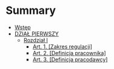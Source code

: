 # Summary

* [Wstęp](README.md)
* [DZIAŁ PIERWSZY](DZIAL_PIERWSZY.md)
  * [Rozdział I](DZIAL_PIERWSZY/rozdzial-i.md)
    * [Art. 1. \[Zakres regulacji\]](art_1.md)
    * [Art. 2. \[Definicja pracownika\]](art_2.md)
    * [Art. 3. \[Definicja pracodawcy\]](art_3.md)


